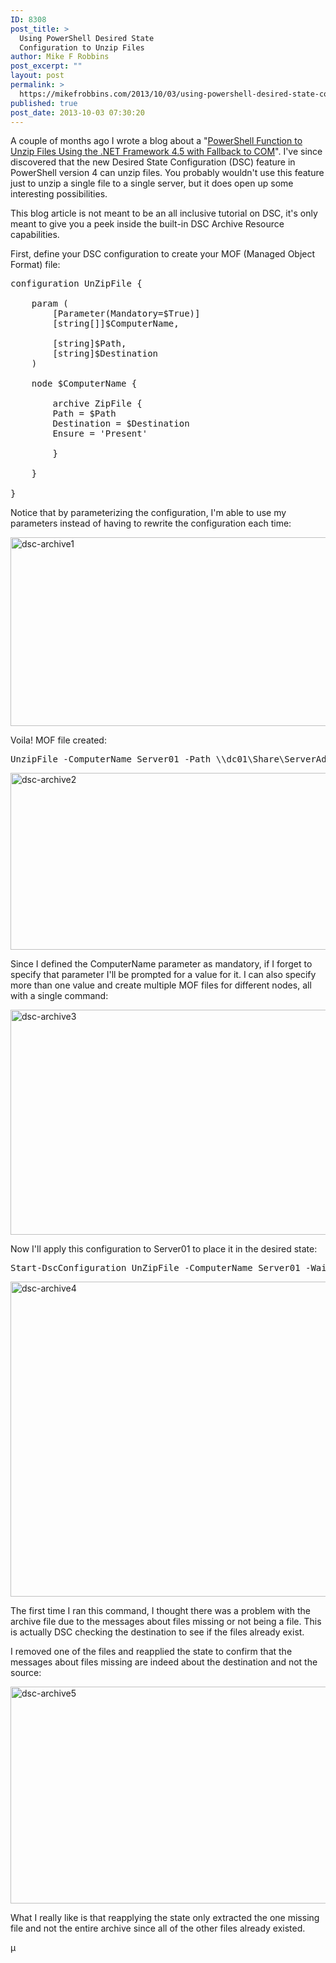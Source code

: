 ```yaml
---
ID: 8308
post_title: >
  Using PowerShell Desired State
  Configuration to Unzip Files
author: Mike F Robbins
post_excerpt: ""
layout: post
permalink: >
  https://mikefrobbins.com/2013/10/03/using-powershell-desired-state-configuration-to-unzip-files/
published: true
post_date: 2013-10-03 07:30:20
---
```

A couple of months ago I wrote a blog about a "<a href="http://mikefrobbins.com/2013/08/15/powershell-function-to-unzip-files-using-the-net-framework-4-5-with-fallback-to-com/" target="_blank">PowerShell Function to Unzip Files Using the .NET Framework 4.5 with Fallback to COM</a>". I've since discovered that the new Desired State Configuration (DSC) feature in PowerShell version 4 can unzip files. You probably wouldn't use this feature just to unzip a single file to a single server, but it does open up some interesting possibilities.

This blog article is not meant to be an all inclusive tutorial on DSC, it's only meant to give you a peek inside the built-in DSC Archive Resource capabilities.

First, define your DSC configuration to create your MOF (Managed Object Format) file:
<pre class="lang:ps decode:true">configuration UnZipFile {

    param (
        [Parameter(Mandatory=$True)]
        [string[]]$ComputerName,

        [string]$Path,
        [string]$Destination
    )

    node $ComputerName {

        archive ZipFile {
        Path = $Path
        Destination = $Destination
        Ensure = 'Present'

        }

    }

}</pre>
Notice that by parameterizing the configuration, I'm able to use my parameters instead of having to rewrite the configuration each time:

<a href="http://mikefrobbins.com/wp-content/uploads/2013/10/dsc-archive1.png"><img class="alignnone size-full wp-image-8309" src="http://mikefrobbins.com/wp-content/uploads/2013/10/dsc-archive1.png" alt="dsc-archive1" width="750" height="302" /></a>

Voila! MOF file created:
<pre class="lang:ps decode:true">UnzipFile -ComputerName Server01 -Path \\dc01\Share\ServerAdd.zip -Destination C:\</pre>
<a href="http://mikefrobbins.com/wp-content/uploads/2013/10/dsc-archive2.png"><img class="alignnone size-full wp-image-8310" src="http://mikefrobbins.com/wp-content/uploads/2013/10/dsc-archive2.png" alt="dsc-archive2" width="802" height="283" /></a>

Since I defined the ComputerName parameter as mandatory, if I forget to specify that parameter I'll be prompted for a value for it. I can also specify more than one value and create multiple MOF files for different nodes, all with a single command:

<a href="http://mikefrobbins.com/wp-content/uploads/2013/10/dsc-archive3.png"><img class="alignnone size-full wp-image-8311" src="http://mikefrobbins.com/wp-content/uploads/2013/10/dsc-archive3.png" alt="dsc-archive3" width="749" height="360" /></a>

Now I'll apply this configuration to Server01 to place it in the desired state:
<pre class="lang:ps decode:true">Start-DscConfiguration UnZipFile -ComputerName Server01 -Wait -Verbose</pre>
<a href="http://mikefrobbins.com/wp-content/uploads/2013/10/dsc-archive4.png"><img class="alignnone size-full wp-image-8312" src="http://mikefrobbins.com/wp-content/uploads/2013/10/dsc-archive4.png" alt="dsc-archive4" width="877" height="504" /></a>

The first time I ran this command, I thought there was a problem with the archive file due to the messages about files missing or not being a file. This is actually DSC checking the destination to see if the files already exist.

I removed one of the files and reapplied the state to confirm that the messages about files missing are indeed about the destination and not the source:

<a href="http://mikefrobbins.com/wp-content/uploads/2013/10/dsc-archive5.png"><img class="alignnone size-full wp-image-8313" src="http://mikefrobbins.com/wp-content/uploads/2013/10/dsc-archive5.png" alt="dsc-archive5" width="877" height="347" /></a>

What I really like is that reapplying the state only extracted the one missing file and not the entire archive since all of the other files already existed.

µ